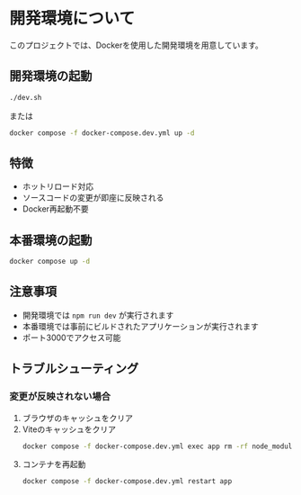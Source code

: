 # 開発環境について

このプロジェクトでは、Dockerを使用した開発環境を用意しています。

## 開発環境の起動

```bash
./dev.sh
```

または

```bash
docker compose -f docker-compose.dev.yml up -d
```

## 特徴

- ホットリロード対応
- ソースコードの変更が即座に反映される
- Docker再起動不要

## 本番環境の起動

```bash
docker compose up -d
```

## 注意事項

- 開発環境では `npm run dev` が実行されます
- 本番環境では事前にビルドされたアプリケーションが実行されます
- ポート3000でアクセス可能

## トラブルシューティング

### 変更が反映されない場合

1. ブラウザのキャッシュをクリア
2. Viteのキャッシュをクリア
   ```bash
   docker compose -f docker-compose.dev.yml exec app rm -rf node_modules/.vite
   ```
3. コンテナを再起動
   ```bash
   docker compose -f docker-compose.dev.yml restart app
   ```